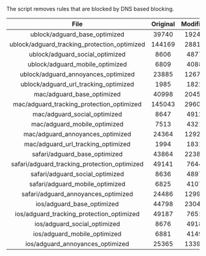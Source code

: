 The script removes rules that are blocked by DNS based blocking.


| File | Original | Modified |
|:----:|:-----:|:-----:|
| ublock/adguard_base_optimized | 39740 | 19241 |
| ublock/adguard_tracking_protection_optimized | 144169 | 28812 |
| ublock/adguard_social_optimized | 8606 | 4877 |
| ublock/adguard_mobile_optimized | 6809 | 4088 |
| ublock/adguard_annoyances_optimized | 23885 | 12676 |
| ublock/adguard_url_tracking_optimized | 1985 | 1822 |
| mac/adguard_base_optimized | 40998 | 20459 |
| mac/adguard_tracking_protection_optimized | 145043 | 29606 |
| mac/adguard_social_optimized | 8647 | 4912 |
| mac/adguard_mobile_optimized | 7513 | 4321 |
| mac/adguard_annoyances_optimized | 24364 | 12921 |
| mac/adguard_url_tracking_optimized | 1994 | 1831 |
| safari/adguard_base_optimized | 43864 | 22388 |
| safari/adguard_tracking_protection_optimized | 49141 | 7644 |
| safari/adguard_social_optimized | 8636 | 4897 |
| safari/adguard_mobile_optimized | 6825 | 4107 |
| safari/adguard_annoyances_optimized | 24486 | 12991 |
| ios/adguard_base_optimized | 44798 | 23045 |
| ios/adguard_tracking_protection_optimized | 49187 | 7651 |
| ios/adguard_social_optimized | 8676 | 4918 |
| ios/adguard_mobile_optimized | 6881 | 4149 |
| ios/adguard_annoyances_optimized | 25365 | 13394 |